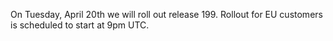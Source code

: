 
On Tuesday, April 20th we will roll out release 199. Rollout for EU customers is scheduled to start at 9pm UTC.
